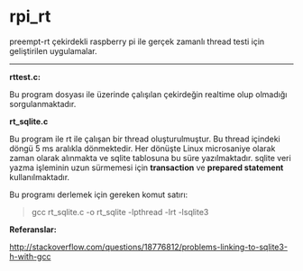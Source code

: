 # rpi_rt

preempt-rt çekirdekli raspberry pi ile gerçek zamanlı thread testi için geliştirilen uygulamalar.

----------

**rttest.c:**


Bu program dosyası ile üzerinde çalışılan çekirdeğin realtime olup olmadığı sorgulanmaktadır.

**rt_sqlite.c**

Bu program ile rt ile çalışan bir thread oluşturulmuştur. Bu thread içindeki döngü 5 ms aralıkla dönmektedir. Her dönüşte Linux microsaniye olarak zaman olarak alınmakta ve sqlite tablosuna bu süre yazılmaktadır. sqlite veri yazma işleminin uzun sürmemesi için **transaction** ve **prepared statement** kullanılmaktadır.

Bu programı derlemek için gereken komut satırı:

>gcc rt_sqlite.c -o rt_sqlite -lpthread -lrt -lsqlite3

**Referanslar:**

http://stackoverflow.com/questions/18776812/problems-linking-to-sqlite3-h-with-gcc




